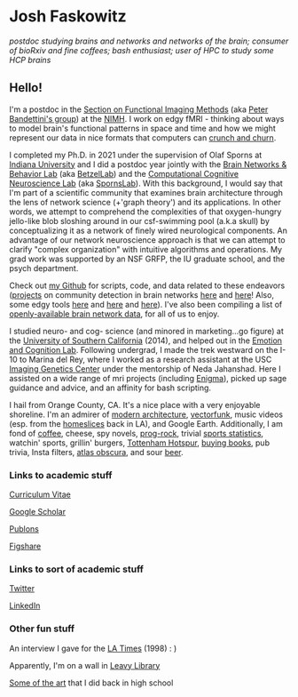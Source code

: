 # Josh Faskowitz

*postdoc studying brains and networks and networks of the brain; consumer of bioRxiv and fine coffees; bash enthusiast; user of HPC to study some HCP brains*

## Hello! 

I'm a postdoc in the [Section on Functional Imaging Methods](https://fim.nimh.nih.gov/) (aka [Peter Bandettini's group](https://twitter.com/fmri_today)) at the [NIMH](https://www.nimh.nih.gov/). I work on edgy fMRI - thinking about ways to model brain's functional patterns in space and time and how we might represent our data in nice formats that computers can [crunch and churn](https://hpc.nih.gov/). 

I completed my Ph.D. in 2021 under the supervision of Olaf Sporns at [Indiana University](https://www.indiana.edu/) and I did a postdoc year jointly with the [Brain Networks & Behavior Lab](https://www.brainnetworkslab.com/) (aka [BetzelLab](https://twitter.com/networks_lab)) and the [Computational Cognitive Neuroscience Lab](http://www.indiana.edu/~cortex/) (aka [SpornsLab](https://twitter.com/spornslab)). With this background, I would say that I'm part of a scientific community that examines brain architecture through the lens of network science (+'graph theory') and its applications. In other words, we attempt to comprehend the complexities of that oxygen-hungry jello-like blob sloshing around in our csf-swimming pool (a.k.a skull) by conceptualizing it as a network of finely wired neurological components. An advantage of our network neuroscience approach is that we can attempt to clarify "complex organization" with intuitive algorithms and operations. My grad work was supported by an NSF GRFP, the IU graduate school, and the psych department. 

Check out [my Github](https://github.com/faskowit) for scripts, code, and data related to these endeavors ([projects](https://www.nature.com/articles/s41598-018-31202-1) on community detection in brain networks [here](https://github.com/faskowit/Faskowitz2018wsbmLifeSpan) and [here](https://github.com/faskowit/Faskowitz2019wsbmRatBrain)! Also, some edgy tools [here](https://github.com/brain-networks/edge-centric_demo) and [here](https://github.com/faskowit/overlap_on_NxN_func) and [here](https://github.com/brain-networks/edge-ts)). I've also been compiling a list of [openly-available brain network data](https://github.com/faskowit/brain-networks-across-the-web), for all of us to enjoy. 

I studied neuro- and cog- science (and minored in marketing...go figure) at the [University of Southern California](https://dornsife.usc.edu/) (2014), and helped out in the [Emotion and Cognition Lab](http://gero.usc.edu/labs/matherlab/). Following undergrad, I made the trek westward on the I-10 to Marina del Rey, where I worked as a research assistant at the USC [Imaging Genetics Center](http://igc.ini.usc.edu/) under the mentorship of Neda Jahanshad. Here I assisted on a wide range of mri projects (including [Enigma](http://enigma.ini.usc.edu/)), picked up sage guidance and advice, and an affinity for bash scripting. 

I hail from Orange County, CA. It's a nice place with a very enjoyable shoreline. I'm an admirer of [modern architecture](http://www.getty.edu/visit/center/architecture.html), [vectorfunk](http://www.mwmgraphics.com/vectorfunk.html), music videos (esp. from the [homeslices](https://www.instagram.com/psychofilms/) back in LA), and Google Earth. Additionally, I am fond of [coffee](https://deansbeans.com/), cheese, spy novels, [prog-rock](https://en.wikipedia.org/wiki/Selling_England_by_the_Pound), trivial [sports statistics](https://fivethirtyeight.com/sports/), watchin' sports, grillin' burgers, [Tottenham Hotspur](https://www.reddit.com/r/coys/), [buying books](http://www.openculture.com/2014/07/tsundoku-should-enter-the-english-language.html), pub trivia, Insta filters, [atlas obscura](http://www.atlasobscura.com/), and sour [beer](http://blog.mikkeller.dk/).

### Links to academic stuff

[Curriculum Vitae](./host/faskowitz_cv_july22.pdf)

[Google Scholar](https://scholar.google.com/citations?user=GE4rM3QAAAAJ&hl=en)

[Publons](https://publons.com/researcher/1642616/joshua-faskowitz/)

[Figshare](https://figshare.com/authors/josh_faskowitz/4974431)

### Links to sort of academic stuff

[Twitter](https://twitter.com/joshfasky)

[LinkedIn](https://www.linkedin.com/in/joshuafaskowitz)

### Other fun stuff

An interview I gave for the [LA Times](http://articles.latimes.com/1998/mar/21/local/me-31178) (1998) : )

Apparently, I'm on a wall in [Leavy Library](https://libraries.usc.edu/wallofscholars?award=2851&name=&year=All)

[Some of the art](https://www.flickr.com/photos/45120681@N04/) that I did back in high school
